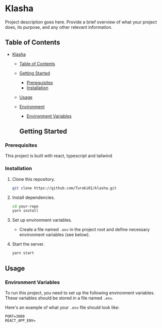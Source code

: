 # Klasha

Project description goes here. Provide a brief overview of what your project
does, its purpose, and any other relevant information.

## Table of Contents

- [Klasha](#klasha)

  - [Table of Contents](#table-of-contents)
  - [Getting Started](#getting-started)
    - [Prerequisites](#prerequisites)
    - [Installation](#installation)
  - [Usage](#usage)
  - [Environment](#environment)

    - [Environment Variables](#environment-variables)

    ## Getting Started

### Prerequisites

This project is built with react, typescript and tailwind

### Installation

1. Clone this repository.

   ```bash
   git clone https://github.com/Turaki01/klasha.git

   ```

2. Install dependencies.

   ```bash
   cd your-repo
   yarn install
   ```

3. Set up environment variables.

   - Create a file named `.env` in the project root and define necessary
     environment variables (see below).

4. Start the server.
   ```bash
   yarn start
   ```

## Usage

### Environment Variables

To run this project, you need to set up the following environment variables.
These variables should be stored in a file named `.env`.

Here's an example of what your `.env` file should look like:

```env
PORT=3000
REACT_APP_ENV=
```
